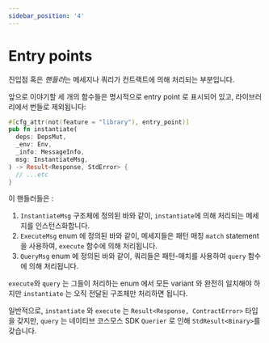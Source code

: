 ```yaml
---
sidebar_position: '4'
---
```


# Entry points

진입점 혹은 *핸들러*는 메세지나 쿼리가 컨트랙트에 의해 처리되는 부분입니다.

앞으로 이야기할 세 개의 함수들은 명시적으로 entry point 로 표시되어 있고, 라이브러리에서 번들로 제외됩니다:

```rust
#[cfg_attr(not(feature = "library"), entry_point)]
pub fn instantiate(
  deps: DepsMut,
  _env: Env,
  _info: MessageInfo,
  msg: InstantiateMsg,
) -> Result<Response, StdError> {
  // ...etc
}
```

이 핸들러들은 :

1. `InstantiateMsg` 구조체에 정의된 바와 같이, `instantiate`에 의해 처리되는 메세지를 인스턴스화합니다.
2. `ExecuteMsg` enum 에 정의된 바와 같이, 메세지들은 패턴 매칭 `match` statement 을 사용하여, `execute` 함수에 의해 처리됩니다.
3. `QueryMsg` enum 에 정의된 바와 같이, 쿼리들은 패턴-매치를 사용하여 `query` 함수에 의해 처리됩니다.

`execute`와 `query` 는 그들이 처리하는 enum 에서 모든 variant 와 완전히 일치해야 하지만 `instantiate` 는 오직 전달된 구조체만 처리하면 됩니다.

일반적으로, `instantiate` 와 `execute` 는 `Result<Response, ContractError>` 타입을 갖지만, `query` 는 네이티브 코스모스 SDK  `Querier` 로 인해 `StdResult<Binary>`를 갖습니다.
